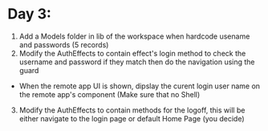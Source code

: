 # Day 3: 
1. Add a Models folder in lib of the workspace when hardcode usename and passwords (5 records) 
2. Modify the AuthEffects to contain effect's login method to check the username and password if they match then do the navigation using the guard 
  - When the remote app UI is shown, dipslay the curent login user name on the remote app's component (Make sure that no Shell) 
3. Modify the AuthEffects to contain methods for the logoff, this will be either navigate to the login page or default Home Page (you decide)
